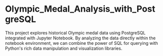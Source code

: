 # Olympic_Medal_Analysis_with_PostgreSQL
This project explores historical Olympic medal data using PostgreSQL integrated with Jupyter Notebook. By analyzing the data directly within the notebook environment, we can combine the power of SQL for querying with Python's rich data manipulation and visualization libraries.
